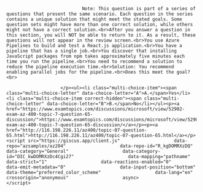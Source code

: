 <p class="card-text">
							
								Note: This question is part of a series of questions that present the same scenario. Each question in the series contains a unique solution that might meet the stated goals. Some question sets might have more than one correct solution, while others might not have a correct solution.<br>After you answer a question in this section, you will NOT be able to return to it. As a result, these questions will not appear in the review screen.<br>You use Azure Pipelines to build and test a React.js application.<br>You have a pipeline that has a single job.<br>You discover that installing JavaScript packages from npm takes approximately five minutes each time you run the pipeline.<br>You need to recommend a solution to reduce the pipeline execution time.<br>Solution: You recommend enabling parallel jobs for the pipeline.<br>Does this meet the goal?<br>
							
						</p><ul><li class="multi-choice-item"><span class="multi-choice-letter" data-choice-letter="A">A.</span>Yes</li><li class="multi-choice-item correct-hidden"><span class="multi-choice-letter" data-choice-letter="B">B.</span>No</li></ul><p><a href="https://www.examtopics.com/discussions/microsoft/view/52902-exam-az-400-topic-7-question-65-discussion/">https://www.examtopics.com/discussions/microsoft/view/52902-exam-az-400-topic-7-question-65-discussion/</a></p><p><a href="http://116.198.226.11/az400/topic-07-question-65.html">http://116.198.226.11/az400/topic-07-question-65.html</a></p><script src="https://giscus.app/client.js"                    data-repo="azsamples/az204"                    data-repo-id="R_kgDOMRXzDQ"                    data-category="General"                    data-category-id="DIC_kwDOMRXzDc4Cgi27"                    data-mapping="pathname"                    data-strict="1"                    data-reactions-enabled="0"                    data-emit-metadata="0"                    data-input-position="bottom"                    data-theme="preferred_color_scheme"                    data-lang="en"                    crossorigin="anonymous"                    async>                    </script>